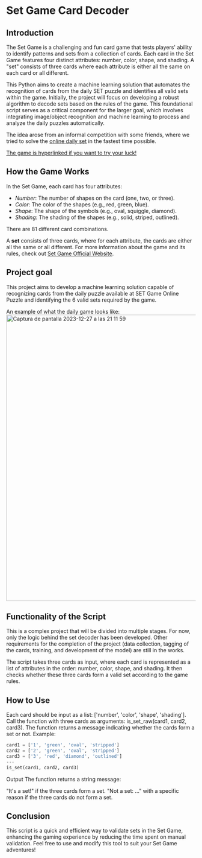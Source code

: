 # Set Game Card Decoder

## Introduction
The Set Game is a challenging and fun card game that tests players' ability to identify patterns and sets from a collection of cards. Each card in the Set Game features four distinct attributes: number, color, shape, and shading. A "set" consists of three cards where each attribute is either all the same on each card or all different.

This Python aims to create a machine learning solution that automates the recognition of cards from the daily SET puzzle and identifies all valid sets within the game. Initially, the project will focus on developing a robust algorithm to decode sets based on the rules of the game. This foundational script serves as a critical component for the larger goal, which involves integrating image/object recognition and machine learning to process and analyze the daily puzzles automatically.

The idea arose from an informal competition with some friends, where we tried to solve the [online daily set](https://www.setgame.com/set/puzzle) in the fastest time possible.

[The game is hyperlinked if you want to try your luck!](https://www.setgame.com/set/puzzle)

## How the Game Works

In the Set Game, each card has four attributes:

- *Number*: The number of shapes on the card (one, two, or three).
- *Color*: The color of the shapes (e.g., red, green, blue).
- *Shape*: The shape of the symbols (e.g., oval, squiggle, diamond).
- *Shading*: The shading of the shapes (e.g., solid, striped, outlined).

There are 81 different card combinations.

A **set** consists of three cards, where for each attribute, the cards are either all the same or all different. For more information about the game and its rules, check out [Set Game Official Website](https://www.setgame.com/sites/default/files/instructions/SET%20INSTRUCTIONS%20-%20ENGLISH.pdf).

## Project goal
This project aims to develop a machine learning solution capable of recognizing cards from the daily puzzle available at SET Game Online Puzzle and identifying the 6 valid sets required by the game.

An example of what the daily game looks like:
<img width="759" alt="Captura de pantalla 2023-12-27 a las 21 11 59" src="https://github.com/gadeatric/set-game-decoder/assets/115489745/c65c4bb0-5c9a-40a9-8287-58177baa0058">


## Functionality of the Script  
This is a complex project that will be divided into multiple stages. For now, only the logic behind the set decoder has been developed. Other requirements for the completion of the project (data collection, tagging of the cards, training, and development of the model) are still in the works.

The script takes three cards as input, where each card is represented as a list of attributes in the order: number, color, shape, and shading. It then checks whether these three cards form a valid set according to the game rules.

## How to Use
Each card should be input as a list: ['number', 'color', 'shape', 'shading'].
Call the function with three cards as arguments: is_set_raw(card1, card2, card3).
The function returns a message indicating whether the cards form a set or not.
Example:

```python
card1 = ['1', 'green', 'oval', 'stripped']
card2 = ['2', 'green', 'oval', 'stripped']
card3 = ['3', 'red', 'diamond', 'outlined']
---
is_set(card1, card2, card3)
```
Output
The function returns a string message:

"It's a set!" if the three cards form a set.
"Not a set: ..." with a specific reason if the three cards do not form a set.

## Conclusion

This script is a quick and efficient way to validate sets in the Set Game, enhancing the gaming experience by reducing the time spent on manual validation. Feel free to use and modify this tool to suit your Set Game adventures!
